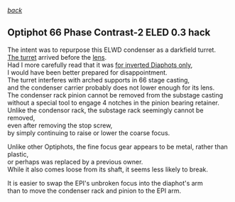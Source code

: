 *[back](./)*
## Optiphot 66 Phase Contrast-2 ELED 0.3 hack

The intent was to repurpose this ELWD condenser as a darkfield turret.  
[The turret](PhaseContrast/) arrived before the [lens](ELWDcondenser/).  
Had I more carefully read that it was [for inverted Diaphots
only](https://lavinia.as.arizona.edu/~mtuell/scopes/condenser_list.php),  
I would have been better prepared for disappointment.  
The turret interferes with arched supports in 66 stage casting,  
and the condenser carrier probably does not lower enough for its lens.  
The condenser rack pinion cannot be removed from the substage casting  
without a special tool to engage 4 notches in the pinion bearing retainer.  
Unlike the condensor rack, the substage rack seemingly cannot be removed,  
even after removing the stop screw,  
by simply continuing to raise or lower the coarse focus.  

Unlike other Optiphots, the fine focus gear appears to be metal,
rather than plastic,  
or perhaps was replaced by a previous owner.    
While it also comes loose from its shaft,
it seems less likely to break.  

It is easier to swap the EPI's unbroken focus into the diaphot's arm  
than to move the condenser rack and pinion to the EPI arm.  

